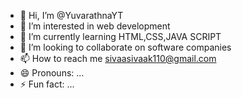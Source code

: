 - 👋 Hi, I’m @YuvarathnaYT
- 👀 I’m interested in web development
- 🌱 I’m currently learning HTML,CSS,JAVA SCRIPT
- 💞️ I’m looking to collaborate on software companies
- 📫 How to reach me sivaasivaak110@gmail.com
- 😄 Pronouns: ...
- ⚡ Fun fact: ...

<!---
YuvarathnaYT/YuvarathnaYT is a ✨ special ✨ repository because its `README.md` (this file) appears on your GitHub profile.
You can click the Preview link to take a look at your changes.
--->
